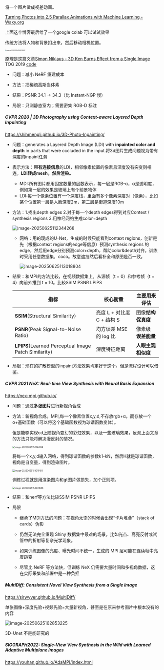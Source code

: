 将一个图片做成视差动画。

[Turning Photos into 2.5 Parallax Animations with Machine Learning - Waxy.org](https://waxy.org/2019/11/turning-photos-into-2-5d-parallax-animations-with-machine-learning/)

上面这个博客最后给了一个google colab 可以试试效果

传统方法将人物和背景扣出来，然后移动相机位置。

<img src="D:\WorkBench\note\paper_note\2.5D\assets\image-20250624164315507.png" alt="image-20250624164315507" style="zoom:33%;" />

原理是这篇文章[Simon Niklaus - 3D Ken Burns Effect from a Single Image](https://sniklaus.com/kenburns)  TOG 2019 [code](https://github.com/sniklaus/3d-ken-burns)



- 问题：减小 NeRF 重建成本

- 方法：把稀疏高斯当体素

- 结果：PSNR 34.1 → 34.3（比 Instant-NGP 慢）

- 局限：只测静态室内；需要密集 RGB-D 标注

  

##### CVPR 2020 | 3D Photography using Context-aware Layered Depth Inpainting

https://shihmengli.github.io/3D-Photo-Inpainting/

- 问题：generates a Layered Depth Image (LDI) with **inpainted color and depth** in parts that were occluded in the input.将3d图片生成问题视为带有深度的inpaint任务

- 表示方法：**带有连接信息**的LDI，相邻像素位置的像素且深度没有突变则相连。**LDI转成mesh，然后渲染。**

  - MDI:所有图片都用固定数量的层数表示，每一层是RGB-α，α是透明度，例如第一层的效果是玻璃上有个前景物体
  - LDI:每一个像素位置有一个深度栈，里面有多个像素深度对（像素），比如某个位置第一层是人脸深度2m，第二层是街道深度10m

- 方法：1.找出depth edges 2.对于每一个depth edges得到对应Context / synthesis regions 3.用神经网络生成color+depth 

  ![image-20250625112344268](D:\WorkBench\note\paper_note\2.5D\assets\image-20250625112344268.png)

  - 网络：用的现成的U-Net，生成的时候只能看到context regions，创新是先（根据context regions的edge等信息）预测synthesis regions 的 edge，然后用edge分别预测color+depth，帮助color&depth对齐。训练时采用任意数据集，coco。故意遮挡然后看补全和原图是否一致。

    ![image-20250625113018804](D:\WorkBench\note\paper_note\2.5D\assets\image-20250625113018804.png)

- 结果：和MPI的方法比较，在视频数据集上，从源帧（t = 0）和参考帧（t = 4）向前外推到 t = 10。比较SSIM  PSNR LPIPS

  | 指标                                                 | 核心衡量                   | 主要用来评估        |
  | ---------------------------------------------------- | -------------------------- | ------------------- |
  | **SSIM**(Structural Similarity)                      | 亮度 L + 对比度 C + 结构 S | 图像**结构保真度**  |
  | **PSNR**(Peak Signal-to-Noise Ratio)                 | 均方误差 MSE 的 log 比     | 像素级 **误差能量** |
  | **LPIPS**(Learned Perceptual Image Patch Similarity) | 深度特征距离               | **人眼主观相似度**  |

- 局限：现在的扩散模型的inpaint方法效果肯定好于这个。但是流程设计可以借鉴。

##### CVPR 2021 NeX: Real-time View Synthesis with Neural Basis Expansion

https://nex-mpi.github.io/

- 问题：通过**多张图片**进行新视角合成

- 方法：新视角合成。MPI,每一个像素位置x,y,d,不存放rgb+α，而存放一个α+基础函数（可以将这个基础函数视为球谐函数变体）。

  但是能够实现cd上随视角变幻的彩虹效果，以及一些玻璃效果，反观上面文章的方法只能将解决漫反射的情况。

  <img src="D:\WorkBench\note\paper_note\2.5D\assets\image-20250625152744134.png" alt="image-20250625152744134" style="zoom:50%;" />

  将每一个x,y,d输入网络，得到球谐函数的参数k1-kN，然后H就是球谐函数，视角是自变量，得到渲染图片。

  <img src="D:\WorkBench\note\paper_note\2.5D\assets\image-20250625153019155.png" alt="image-20250625153019155" style="zoom:50%;" />

  训练过程就是用渲染图片和gt图片做损失，加个正则项。

  <img src="D:\WorkBench\note\paper_note\2.5D\assets\image-20250625153031686.png" alt="image-20250625153031686" style="zoom:50%;" />

- 结果：和nerf等方法比较SSIM  PSNR LPIPS

- 局限
  - 继承了MDI方法的问题：在视角太歪的时候会出现“卡片堆叠”（stack of cards）伪影
  
  - 仍然无法完全重现 Shiny 数据集中最难的场景，比如光点、高亮反射或试管中的折射等复杂光学现象。
  
  - 如果训练图像的亮度、曝光时间不统一，生成的 MPI 层可能在连续帧中亮度跳变
  
  - 尽管比 NeRF 等方法快，但训练 NeX 仍需要大量时间和多视角数据，这在实际采集和部署中是一种负担
  
##### MultiDiff: Consistent Novel View Synthesis from a Single Image

  https://sirwyver.github.io/MultiDiff/

  单张图像+深度先验+视频先验=大量新视角，甚至是在原来参考图片中根本没有的内容

  ![image-20250625162853225](D:\WorkBench\note\paper_note\2.5D\assets\image-20250625162853225.png)

  3D-Unet 不是能研究的

##### SIGGRAPH2022:  Single-View View Synthesis in the Wild with Learned Adaptive Multiplane Images

https://yxuhan.github.io/AdaMPI/index.html



  

  

